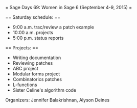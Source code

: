 = Sage Days 69: Women in Sage 6 (September 4-9, 2015) =

== Saturday schedule: ==
 * 9:00 a.m. trac/review a patch example
 * 10:00 a.m. projects
 * 5:00 p.m. status reports

== Projects: ==
 * Writing documentation
 * Reviewing patches
 * ABC project
 * Modular forms project
 * Combinatorics patches
 * L-functions
 * Sister Celine's algorithm code 


Organizers: Jennifer Balakrishnan, Alyson Deines
